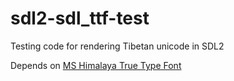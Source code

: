sdl2-sdl_ttf-test
=================

Testing code for rendering Tibetan unicode in SDL2

Depends on [MS Himalaya True Type Font](http://fontzone.net/font-details/microsoft-himalaya)

